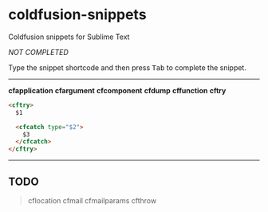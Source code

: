 coldfusion-snippets
===================

Coldfusion snippets for Sublime Text

*NOT COMPLETED*

Type the snippet shortcode and then press <kbd>Tab</kbd> to complete the snippet.

---
__cfapplication__
__cfargument__
__cfcomponent__
__cfdump__
__cffunction__
__cftry__

```html
<cftry>
  $1

  <cfcatch type="$2">
    $3
  </cfcatch>
</cftry>
```

---

## TODO

> cflocation
> cfmail
> cfmailparams
> cfthrow

